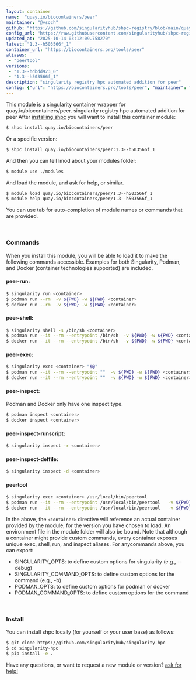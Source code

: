 ```yaml
---
layout: container
name:  "quay.io/biocontainers/peer"
maintainer: "@vsoch"
github: "https://github.com/singularityhub/shpc-registry/blob/main/quay.io/biocontainers/peer/container.yaml"
config_url: "https://raw.githubusercontent.com/singularityhub/shpc-registry/main/quay.io/biocontainers/peer/container.yaml"
updated_at: "2025-10-14 03:12:09.758270"
latest: "1.3--h503566f_1"
container_url: "https://biocontainers.pro/tools/peer"
aliases:
 - "peertool"
versions:
 - "1.3--hdbdd923_0"
 - "1.3--h503566f_1"
description: "singularity registry hpc automated addition for peer"
config: {"url": "https://biocontainers.pro/tools/peer", "maintainer": "@vsoch", "description": "singularity registry hpc automated addition for peer", "latest": {"1.3--h503566f_1": "sha256:d58645effa4443de0a2bef18832f9aaafabfbdb54cc3825389798719525656c4"}, "tags": {"1.3--hdbdd923_0": "sha256:607e2cf162f874b50469508c1b6b5fc4aba154cb309b47765fd59e61648cb4a8", "1.3--h503566f_1": "sha256:d58645effa4443de0a2bef18832f9aaafabfbdb54cc3825389798719525656c4"}, "docker": "quay.io/biocontainers/peer", "aliases": {"peertool": "/usr/local/bin/peertool"}}
---
```


This module is a singularity container wrapper for quay.io/biocontainers/peer.
singularity registry hpc automated addition for peer
After [installing shpc](#install) you will want to install this container module:


```bash
$ shpc install quay.io/biocontainers/peer
```

Or a specific version:

```bash
$ shpc install quay.io/biocontainers/peer:1.3--h503566f_1
```

And then you can tell lmod about your modules folder:

```bash
$ module use ./modules
```

And load the module, and ask for help, or similar.

```bash
$ module load quay.io/biocontainers/peer/1.3--h503566f_1
$ module help quay.io/biocontainers/peer/1.3--h503566f_1
```

You can use tab for auto-completion of module names or commands that are provided.

<br>

### Commands

When you install this module, you will be able to load it to make the following commands accessible.
Examples for both Singularity, Podman, and Docker (container technologies supported) are included.

#### peer-run:

```bash
$ singularity run <container>
$ podman run --rm  -v ${PWD} -w ${PWD} <container>
$ docker run --rm  -v ${PWD} -w ${PWD} <container>
```

#### peer-shell:

```bash
$ singularity shell -s /bin/sh <container>
$ podman run --it --rm --entrypoint /bin/sh  -v ${PWD} -w ${PWD} <container>
$ docker run --it --rm --entrypoint /bin/sh  -v ${PWD} -w ${PWD} <container>
```

#### peer-exec:

```bash
$ singularity exec <container> "$@"
$ podman run --it --rm --entrypoint ""  -v ${PWD} -w ${PWD} <container> "$@"
$ docker run --it --rm --entrypoint ""  -v ${PWD} -w ${PWD} <container> "$@"
```

#### peer-inspect:

Podman and Docker only have one inspect type.

```bash
$ podman inspect <container>
$ docker inspect <container>
```

#### peer-inspect-runscript:

```bash
$ singularity inspect -r <container>
```

#### peer-inspect-deffile:

```bash
$ singularity inspect -d <container>
```


#### peertool

```bash
$ singularity exec <container> /usr/local/bin/peertool
$ podman run --it --rm --entrypoint /usr/local/bin/peertool   -v ${PWD} -w ${PWD} <container> -c " $@"
$ docker run --it --rm --entrypoint /usr/local/bin/peertool   -v ${PWD} -w ${PWD} <container> -c " $@"
```



In the above, the `<container>` directive will reference an actual container provided
by the module, for the version you have chosen to load. An environment file in the
module folder will also be bound. Note that although a container
might provide custom commands, every container exposes unique exec, shell, run, and
inspect aliases. For anycommands above, you can export:

 - SINGULARITY_OPTS: to define custom options for singularity (e.g., --debug)
 - SINGULARITY_COMMAND_OPTS: to define custom options for the command (e.g., -b)
 - PODMAN_OPTS: to define custom options for podman or docker
 - PODMAN_COMMAND_OPTS: to define custom options for the command

<br>

### Install

You can install shpc locally (for yourself or your user base) as follows:

```bash
$ git clone https://github.com/singularityhub/singularity-hpc
$ cd singularity-hpc
$ pip install -e .
```

Have any questions, or want to request a new module or version? [ask for help!](https://github.com/singularityhub/singularity-hpc/issues)